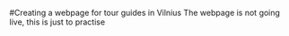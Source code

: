 #Creating a webpage for tour guides in Vilnius
The webpage is not going live, this is just to practise 

